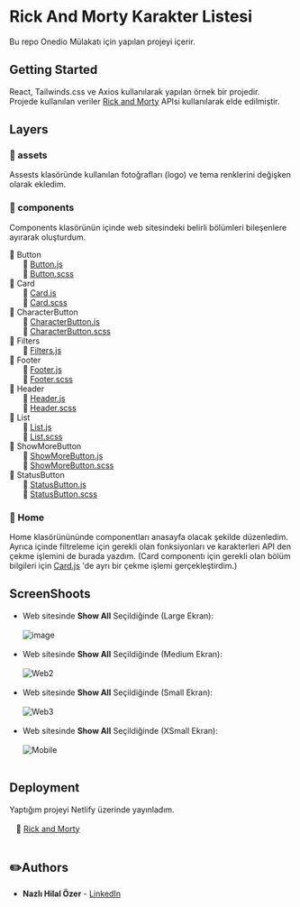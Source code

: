 # Rick And Morty Karakter Listesi
Bu repo Onedio Mülakatı için yapılan projeyi içerir.


 ## Getting Started
React, Tailwinds.css ve Axios kullanılarak yapılan örnek bir projedir. 
<br>
Projede kullanılan veriler [Rick and Morty](https://rickandmortyapi.com/documentation) APIsi kullanılarak elde edilmiştir.


## Layers

### :open_file_folder: assets 
Assests klasöründe kullanılan fotoğrafları (logo) ve tema renklerini değişken olarak ekledim.



### :open_file_folder: components
Components klasörünün içinde web sitesindeki belirli bölümleri bileşenlere ayırarak oluşturdum.

:open_file_folder: Button
<br>&nbsp;&nbsp;&nbsp;&nbsp;&nbsp;&nbsp;:page_facing_up: [Button.js](https://github.com/nazliozer/rick-and-morty/blob/master/src/components/Button/Button.js)
<br>&nbsp;&nbsp;&nbsp;&nbsp;&nbsp;&nbsp;:page_facing_up: [Button.scss](https://github.com/nazliozer/rick-and-morty/blob/master/src/components/Button/Button.scss)
<br>:open_file_folder: Card
<br>&nbsp;&nbsp;&nbsp;&nbsp;&nbsp;&nbsp;:page_facing_up: [Card.js](https://github.com/nazliozer/rick-and-morty/blob/master/src/components/Card/Card.js)
<br>&nbsp;&nbsp;&nbsp;&nbsp;&nbsp;&nbsp;:page_facing_up: [Card.scss](https://github.com/nazliozer/rick-and-morty/blob/master/src/components/Card/Card.scss)
<br>:open_file_folder: CharacterButton
<br>&nbsp;&nbsp;&nbsp;&nbsp;&nbsp;&nbsp;:page_facing_up: [CharacterButton.js](https://github.com/nazliozer/rick-and-morty/blob/master/src/components/CharacterButton/CharacterButton.js)
<br>&nbsp;&nbsp;&nbsp;&nbsp;&nbsp;&nbsp;:page_facing_up: [CharacterButton.scss](https://github.com/nazliozer/rick-and-morty/blob/master/src/components/CharacterButton/CharacterButton.scss)
<br>:open_file_folder: Filters
<br>&nbsp;&nbsp;&nbsp;&nbsp;&nbsp;&nbsp;:page_facing_up: [Filters.js](https://github.com/nazliozer/rick-and-morty/blob/master/src/components/Filters/Filter.js)
<br>:open_file_folder: Footer
<br>&nbsp;&nbsp;&nbsp;&nbsp;&nbsp;&nbsp;:page_facing_up: [Footer.js](https://github.com/nazliozer/rick-and-morty/blob/master/src/components/Footer/Footer.js)
<br>&nbsp;&nbsp;&nbsp;&nbsp;&nbsp;&nbsp;:page_facing_up: [Footer.scss](https://github.com/nazliozer/rick-and-morty/blob/master/src/components/Footer/Footer.scss)
<br>:open_file_folder: Header
<br>&nbsp;&nbsp;&nbsp;&nbsp;&nbsp;&nbsp;:page_facing_up: [Header.js](https://github.com/nazliozer/rick-and-morty/blob/master/src/components/Header/Header.js)
<br>&nbsp;&nbsp;&nbsp;&nbsp;&nbsp;&nbsp;:page_facing_up: [Header.scss](https://github.com/nazliozer/rick-and-morty/blob/master/src/components/Header/Header.scss)
<br>:open_file_folder: List
<br>&nbsp;&nbsp;&nbsp;&nbsp;&nbsp;&nbsp;:page_facing_up: [List.js](https://github.com/nazliozer/rick-and-morty/blob/master/src/components/List/List.js)
<br>&nbsp;&nbsp;&nbsp;&nbsp;&nbsp;&nbsp;:page_facing_up: [List.scss](https://github.com/nazliozer/rick-and-morty/blob/master/src/components/List/List.scss)
<br>:open_file_folder: ShowMoreButton
<br>&nbsp;&nbsp;&nbsp;&nbsp;&nbsp;&nbsp;:page_facing_up: [ShowMoreButton.js](https://github.com/nazliozer/rick-and-morty/blob/master/src/components/ShowMoreButton/ShowMoreButton.js)
<br>&nbsp;&nbsp;&nbsp;&nbsp;&nbsp;&nbsp;:page_facing_up: [ShowMoreButton.scss](https://github.com/nazliozer/rick-and-morty/blob/master/src/components/ShowMoreButton/ShowMoreButton.scss)
<br>:open_file_folder: StatusButton
<br>&nbsp;&nbsp;&nbsp;&nbsp;&nbsp;&nbsp;:page_facing_up: [StatusButton.js](https://github.com/nazliozer/rick-and-morty/blob/master/src/components/StatusButton/StatusButton.js)
<br>&nbsp;&nbsp;&nbsp;&nbsp;&nbsp;&nbsp;:page_facing_up: [StatusButton.scss](https://github.com/nazliozer/rick-and-morty/blob/master/src/components/StatusButton/StatusButton.scss)

###   :open_file_folder: Home

Home klasörünününde componentları anasayfa olacak şekilde düzenledim. Ayrıca içinde filtreleme için gerekli olan fonksiyonları ve karakterleri API den çekme işlemini de burada yazdım. (Card componentı için gerekli olan bölüm bilgileri için [Card.js](https://github.com/nazliozer/rick-and-morty/blob/master/src/components/Card/Card.js) 'de ayrı bir çekme işlemi gerçekleştirdim.)

## ScreenShoots
- Web sitesinde **Show All** Seçildiğinde (Large Ekran): 
<br><br> ![image](https://user-images.githubusercontent.com/77507954/206938938-d5a3f863-faea-4ce6-b134-e7557a983917.png)
<br><br>
- Web sitesinde **Show All** Seçildiğinde (Medium Ekran): 
<br><br> ![Web2](https://user-images.githubusercontent.com/77507954/206939549-527d4e87-b130-4e8b-909d-59176ce139c9.png)
<br><br>
- Web sitesinde **Show All** Seçildiğinde (Small Ekran): 
<br><br> ![Web3](https://user-images.githubusercontent.com/77507954/206939556-caaba6ba-cc9a-4dd8-862c-adddd47aaebc.png)
<br><br>
- Web sitesinde **Show All** Seçildiğinde (XSmall Ekran): 
<br><br> ![Mobile](https://user-images.githubusercontent.com/77507954/207103151-2ad4b6a7-001d-4d1d-bcf6-033eeac8b290.png)
<br><br>
## Deployment

Yaptığım projeyi Netlify üzerinde yayınladım.
<br><br>
&nbsp;&nbsp; :milky_way: [Rick and Morty](https://meek-cranachan-65ad99.netlify.app/)
<br><br>
## :pencil2:Authors
* **Nazlı Hilal Özer** - [LinkedIn](https://www.linkedin.com/in/nazlihilalozer/)
